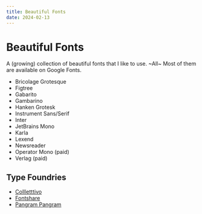 ```yaml
---
title: Beautiful Fonts
date: 2024-02-13
---
```


# Beautiful Fonts

A (growing) collection of beautiful fonts that I like to use. ~All~ Most of them are available on Google Fonts.

- Bricolage Grotesque
- Figtree
- Gabarito
- Gambarino
- Hanken Grotesk
- Instrument Sans/Serif
- Inter
- JetBrains Mono
- Karla
- Lexend
- Newsreader
- Operator Mono (paid)
- Verlag (paid)

## Type Foundries

- [Collletttivo](https://www.collletttivo.it)
- [Fontshare](https://www.fontshare.com)
- [Pangram Pangram](https://pangrampangram.com)
